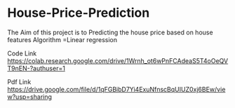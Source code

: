 # House-Price-Prediction
The Aim of this project is to Predicting the house price based on house features 
Algorithm =Linear regression 

Code Link
https://colab.research.google.com/drive/1Wrnh_ot6wPnFCAdeaS5T4oOeQVT9nEN-?authuser=1

Pdf Link
https://drive.google.com/file/d/1qFGBibD7Yi4ExuNfnscBqUIUZ0xj6BEw/view?usp=sharing
